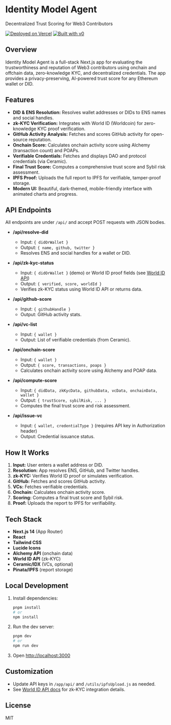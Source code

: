 # Identity Model Agent

Decentralized Trust Scoring for Web3 Contributors

[![Deployed on Vercel](https://img.shields.io/badge/Deployed%20on-Vercel-black?style=for-the-badge&logo=vercel)](https://vercel.com/himanshu-rawats-projects-49b8edc3/v0-dark-theme-web-app)
[![Built with v0](https://img.shields.io/badge/Built%20with-v0.dev-black?style=for-the-badge)](https://v0.dev/chat/projects/7oibiqvpqbu)

## Overview

Identity Model Agent is a full-stack Next.js app for evaluating the trustworthiness and reputation of Web3 contributors using onchain and offchain data, zero-knowledge KYC, and decentralized credentials. The app provides a privacy-preserving, AI-powered trust score for any Ethereum wallet or DID.

## Features

- **DID & ENS Resolution:** Resolves wallet addresses or DIDs to ENS names and social handles.
- **zk-KYC Verification:** Integrates with World ID (Worldcoin) for zero-knowledge KYC proof verification.
- **GitHub Activity Analysis:** Fetches and scores GitHub activity for open-source reputation.
- **Onchain Score:** Calculates onchain activity score using Alchemy (transaction count) and POAPs.
- **Verifiable Credentials:** Fetches and displays DAO and protocol credentials (via Ceramic).
- **Final Trust Score:** Computes a comprehensive trust score and Sybil risk assessment.
- **IPFS Proof:** Uploads the full report to IPFS for verifiable, tamper-proof storage.
- **Modern UI:** Beautiful, dark-themed, mobile-friendly interface with animated charts and progress.

## API Endpoints

All endpoints are under `/api/` and accept POST requests with JSON bodies.

- **/api/resolve-did**

  - Input: `{ didOrWallet }`
  - Output: `{ name, github, twitter }`
  - Resolves ENS and social handles for a wallet or DID.

- **/api/zk-kyc-status**

  - Input: `{ didOrWallet }` (demo) or World ID proof fields (see [World ID API](https://docs.world.org/world-id/reference/api))
  - Output: `{ verified, score, worldId }`
  - Verifies zk-KYC status using World ID API or returns data.

- **/api/github-score**

  - Input: `{ githubHandle }`
  - Output: GitHub activity stats.

- **/api/vc-list**

  - Input: `{ wallet }`
  - Output: List of verifiable credentials (from Ceramic).

- **/api/onchain-score**

  - Input: `{ wallet }`
  - Output: `{ score, transactions, poaps }`
  - Calculates onchain activity score using Alchemy and POAP data.

- **/api/compute-score**

  - Input: `{ didData, zkKycData, githubData, vcData, onchainData, wallet }`
  - Output: `{ trustScore, sybilRisk, ... }`
  - Computes the final trust score and risk assessment.

- **/api/issue-vc**
  - Input: `{ wallet, credentialType }` (requires API key in Authorization header)
  - Output: Credential issuance status.

## How It Works

1. **Input:** User enters a wallet address or DID.
2. **Resolution:** App resolves ENS, GitHub, and Twitter handles.
3. **zk-KYC:** Verifies World ID proof or simulates verification.
4. **GitHub:** Fetches and scores GitHub activity.
5. **VCs:** Fetches verifiable credentials.
6. **Onchain:** Calculates onchain activity score.
7. **Scoring:** Computes a final trust score and Sybil risk.
8. **Proof:** Uploads the report to IPFS for verifiability.

## Tech Stack

- **Next.js 14** (App Router)
- **React**
- **Tailwind CSS**
- **Lucide Icons**
- **Alchemy API** (onchain data)
- **World ID API** (zk-KYC)
- **Ceramic/IDX** (VCs, optional)
- **Pinata/IPFS** (report storage)

## Local Development

1. Install dependencies:
   ```sh
   pnpm install
   # or
   npm install
   ```
2. Run the dev server:
   ```sh
   pnpm dev
   # or
   npm run dev
   ```
3. Open [http://localhost:3000](http://localhost:3000)

## Customization

- Update API keys in `/app/api/` and `/utils/ipfsUpload.js` as needed.
- See [World ID API docs](https://docs.world.org/world-id/reference/api) for zk-KYC integration details.

## License

MIT
